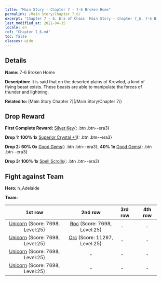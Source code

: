 ```yaml
---
title: "Main Story - Chapter 7 - 7-6 Broken Home"
permalink: /Main Story/Chapter 7_6/
excerpt: "Chapter 7 - 6. Era of Chaos  Main Story - Chapter 7_6. 7-6 Broken Home"
last_modified_at: 2021-04-15
locale: en
ref: "Chapter 7_6.md"
toc: false
classes: wide
---
```


## Details

 **Name:** 7-6 Broken Home

 **Description:** It is said that on the deserted plains of Krewlod, a kind of flying beast exists. These beasts are able to manipulate the forces of thunder and lightning.

 **Related to:** [Main Story Chapter 7](/Main Story/Chapter 7/)

## Drop Reward

 **First Complete Reward:** [Silver Key](/Items/con_693/){: .btn .btn--era3}

 **Drop 1:** **100% 1x** [Superior Crystal +1](/Items/mat_24/){: .btn .btn--era3}

 **Drop 2:** **60% 0x** [Good Gems](/Items/mat_16/){: .btn .btn--era3}, **40% 1x** [Good Gems](/Items/mat_16/){: .btn .btn--era3}

 **Drop 3:** **100% 1x** [Spell Scrolls](/Items/con_694/){: .btn .btn--era3}


## Fight against Team
 **Hero:** h_Adelaide

 **Team:**


  | 1st row | 2nd row | 3rd row | 4th row |
  |:----:|:----:|:----|:----:|
  | [Unicorn](/units/Unicorn/) (Score: 7698, Level:25)  | [Roc](/units/Roc/) (Score: 7698, Level:25)  | - | - |
  | [Unicorn](/units/Unicorn/) (Score: 7698, Level:25)  | [Orc](/units/Orc/) (Score: 11297, Level:25)  | - | - |
  | [Unicorn](/units/Unicorn/) (Score: 7698, Level:25)  | - | - | - |
  | [Unicorn](/units/Unicorn/) (Score: 7698, Level:25)  | - | - | - |


